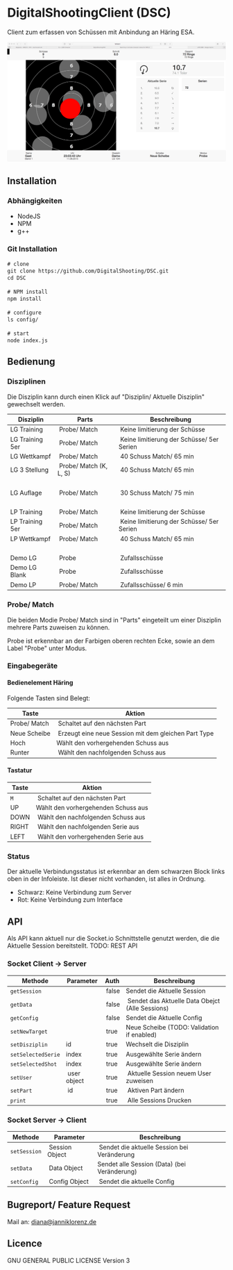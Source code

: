 # DigitalShootingClient (DSC)
Client zum erfassen von Schüssen mit Anbindung an Häring ESA.

![Demo](https://raw.githubusercontent.com/DigitalShooting/assets/master/DSC_1.png)




## Installation

### Abhängigkeiten
- NodeJS
- NPM
- g++

### Git Installation
````
# clone
git clone https://github.com/DigitalShooting/DSC.git
cd DSC

# NPM install
npm install

# configure
ls config/

# start
node index.js
````



## Bedienung

### Disziplinen
Die Disziplin kann durch einen Klick auf "Disziplin/ Aktuelle Disziplin" gewechselt werden.

Disziplin 		| Parts 					| Beschreibung
----------------|---------------------------|------------------------------------------
LG Training 	| Probe/ Match 				| Keine limitierung der Schüsse
LG Training 5er | Probe/ Match 				| Keine limitierung der Schüsse/ 5er Serien
LG Wettkampf 	| Probe/ Match 				| 40 Schuss Match/ 65 min
LG 3 Stellung 	| Probe/ Match (K, L, S) 	| 40 Schuss Match/ 65 min
				 | 							| 
LG Auflage 		| Probe/ Match 				| 30 Schuss Match/ 75 min
				 | 							| 
LP Training 	| Probe/ Match 				| Keine limitierung der Schüsse
LP Training 5er | Probe/ Match 				| Keine limitierung der Schüsse/ 5er Serien
LP Wettkampf 	| Probe/ Match 				| 40 Schuss Match/ 65 min
				| 							| 
Demo LG 		| Probe 					| Zufallsschüsse
Demo LG Blank 	| Probe 					| Zufallsschüsse
Demo LP 		| Probe/ Match 				| Zufallsschüsse/ 6 min


### Probe/ Match
Die beiden Modie Probe/ Match sind in "Parts" eingeteilt um einer Disziplin mehrere  Parts zuweisen zu können.

Probe ist erkennbar an der Farbigen oberen rechten Ecke, sowie an dem Label "Probe" unter Modus.


### Eingabegeräte

#### Bedienelement Häring
Folgende Tasten sind Belegt:

Taste 			| Aktion
----------------|-----------------------------------------------------
Probe/ Match 	| Schaltet auf den nächsten Part
Neue Scheibe 	| Erzeugt eine neue Session mit dem gleichen Part Type
Hoch 			| Wählt den vorhergehenden Schuss aus
Runter 			| Wählt den nachfolgenden Schuss aus

#### Tastatur
Taste 			| Aktion
----------------|------------------------------------
`M` 			| Schaltet auf den nächsten Part
UP 				| Wählt den vorhergehenden Schuss aus
DOWN 			| Wählt den nachfolgenden Schuss aus
RIGHT 			| Wählt den nachfolgenden Serie aus
LEFT 			| Wählt den vorhergehenden Serie aus


### Status
Der aktuelle Verbindungsstatus ist erkennbar an dem schwarzen Block links oben in der Infoleiste. Ist dieser nicht vorhanden, ist alles in Ordnung.
- Schwarz: Keine Verbindung zum Server
- Rot: Keine Verbindung zum Interface




## API
Als API kann aktuell nur die Socket.io Schnittstelle genutzt werden, die die Aktuelle Session bereitstellt.
TODO: REST API

### Socket Client -> Server
Methode 			| Parameter		| Auth	| Beschreibung
--------------------|---------------|-------|------------------------------------------------
`getSession` 		| 				| false | Sendet die Aktuelle Session
`getData` 			| 				| false | Sendet das Aktuelle Data Obejct (Alle Sessions)
`getConfig` 		| 				| false | Sendet die Aktuelle Config
`setNewTarget` 		| 				| true 	| Neue Scheibe (TODO: Validation if enabled)
`setDisziplin` 		| id 			| true 	| Wechselt die Disziplin
`setSelectedSerie` 	| index 		| true 	| Ausgewählte Serie ändern
`setSelectedShot` 	| index 		| true 	| Ausgewählte Serie ändern
`setUser` 			| user object 	| true 	| Aktuelle Session neuem User zuweisen
`setPart` 			| id 			| true 	| Aktiven Part ändern
`print` 			| 				| true 	| Alle Sessions Drucken

### Socket Server -> Client
Methode 		| Parameter 		| Beschreibung
----------------|-------------------|---------------------------------------------
`setSession` 	| Session Object 	| Sendet die aktuelle Session bei Veränderung
`setData` 		| Data Object 		| Sendet alle Session (Data) (bei Veränderung)
`setConfig` 	| Config Object 	| Sendet die aktuelle Config




## Bugreport/ Feature Request
Mail an: diana@janniklorenz.de




## Licence
GNU GENERAL PUBLIC LICENSE Version 3
